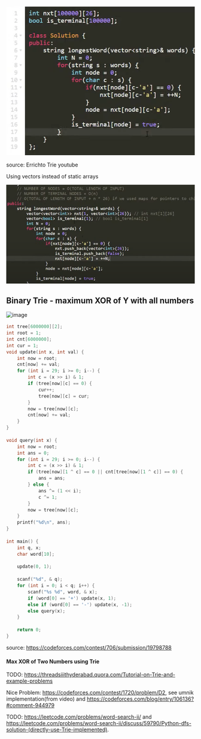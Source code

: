 ![](images/trie_1.png)

source: Errichto Trie youtube

Using vectors instead of static arrays

![](images/trie_2.png)

## Binary Trie - maximum XOR of Y with all numbers

<img width="879" alt="image" src="https://user-images.githubusercontent.com/19663316/185746063-9f02cc39-08f5-4569-bec2-a05f1fac56c1.png">

```cpp
int tree[6000000][2];
int root = 1;
int cnt[6000000];
int cur = 1;
void update(int x, int val) {
    int now = root;
    cnt[now] += val;
    for (int i = 29; i >= 0; i--) {
        int c = (x >> i) & 1;
        if (tree[now][c] == 0) {
            cur++;
            tree[now][c] = cur;
        }
        now = tree[now][c];
        cnt[now] += val;
    }
}

void query(int x) {
    int now = root;
    int ans = 0;
    for (int i = 29; i >= 0; i--) {
        int c = (x >> i) & 1;
        if (tree[now][1 ^ c] == 0 || cnt[tree[now][1 ^ c]] == 0) {
            ans = ans;
        } else {
            ans ^= (1 << i);
            c ^= 1;
        }
        now = tree[now][c];
    }
    printf("%d\n", ans);
}

int main() {
    int q, x;
    char word[10];

    update(0, 1);

    scanf("%d", & q);
    for (int i = 0; i < q; i++) {
        scanf("%s %d", word, & x);
        if (word[0] == '+') update(x, 1);
        else if (word[0] == '-') update(x, -1);
        else query(x);
    }

    return 0;
}
```

source: https://codeforces.com/contest/706/submission/19798788

#### Max XOR of Two Numbers using Trie

TODO: https://threadsiiithyderabad.quora.com/Tutorial-on-Trie-and-example-problems


Nice Problem: https://codeforces.com/contest/1720/problem/D2, see umnik implementation(from video) and https://codeforces.com/blog/entry/106136?#comment-944979


TODO: https://leetcode.com/problems/word-search-ii/ and https://leetcode.com/problems/word-search-ii/discuss/59790/Python-dfs-solution-(directly-use-Trie-implemented).
